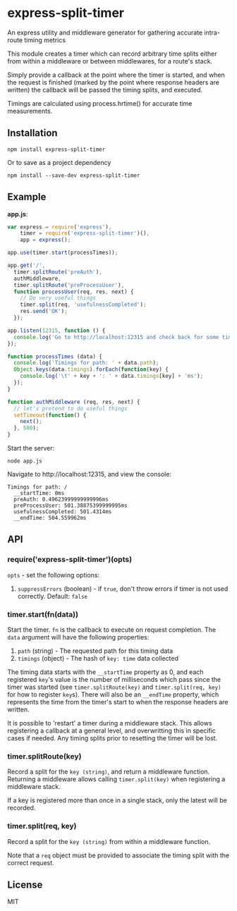 # express-split-timer
An express utility and middleware generator for gathering accurate intra-route timing metrics

This module creates a timer which can record arbitrary time splits either from within a middleware or between middlewares, for a route's stack. 

Simply provide a callback at the point where the timer is started, and when the request is finished (marked by the point where response headers are written) the callback will be passed the timing splits, and executed.

Timings are calculated using process.hrtime() for accurate time measurements.

## Installation
`npm install express-split-timer`

Or to save as a project dependency

`npm install --save-dev express-split-timer`

## Example
__app.js__:

``` javascript
var express = require('express'),
    timer = require('express-split-timer')(),
    app = express();

app.use(timer.start(processTimes));

app.get('/', 
  timer.splitRoute('preAuth'),
  authMiddleware,
  timer.splitRoute('preProcessUser'),
  function processUser(req, res, next) {
    // Do very useful things
    timer.split(req, 'usefulnessCompleted');
    res.send('OK');
  });

app.listen(12315, function () {
  console.log('Go to http://localhost:12315 and check back for some timing data...');
});

function processTimes (data) {
  console.log('Timings for path: ' + data.path);
  Object.keys(data.timings).forEach(function(key) {
    console.log('\t' + key + ': ' + data.timings[key] + 'ms');
  });
}

function authMiddleware (req, res, next) {
  // let's pretend to do useful things
  setTimeout(function() {
    next();
  }, 500);
}

```

Start the server:

```node app.js```

Navigate to http://localhost:12315, and view the console:

```
Timings for path: /
  __startTime: 0ms
  preAuth: 0.49623999999999996ms
  preProcessUser: 501.38875399999995ms
  usefulnessCompleted: 501.4314ms
  __endTime: 504.559962ms
```

## API
### require('express-split-timer')(opts)
`opts` - set the following options:

1. `suppressErrors` (boolean) - if `true`, don't throw errors if timer is not used correctly. Default: `false`

### timer.start(fn(data))
Start the timer. `fn` is the callback to execute on request completion. The `data` argument will have the following properties:

1. `path` (string) - The requested path for this timing data
2. `timings` (object) - The hash of `key: time` data collected

The timing data starts with the `__startTime` property as 0, and each registered `key`'s value is the number of milliseconds which pass since the timer was started (see `timer.splitRoute(key)` and `timer.split(req, key)` for how to register `key`s). There will also be an `__endTime` property, which represents the time from the timer's start to when the response headers are written.

It is possible to 'restart' a timer during a middleware stack. This allows registering a callback at a general level, and overwritting this in specific cases if needed. Any timing splits prior to resetting the timer will be lost.

### timer.splitRoute(key)
Record a split for the `key (string)`, and return a middleware function. Returning a middleware allows calling `timer.split(key)` when registering a middleware stack.

If a key is registered more than once in a single stack, only the latest will be recorded.

### timer.split(req, key)
Record a split for the `key (string)` from within a middleware function.

Note that a `req` object must be provided to associate the timing split with the correct request.

## License
MIT
